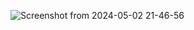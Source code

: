 ![Screenshot from 2024-05-02 21-46-56](https://github.com/Digi-soura22/nasscom_vsd_soc_designproject/assets/152212584/ef37cdf2-78a3-48c6-b13b-a5c3b2046273)
